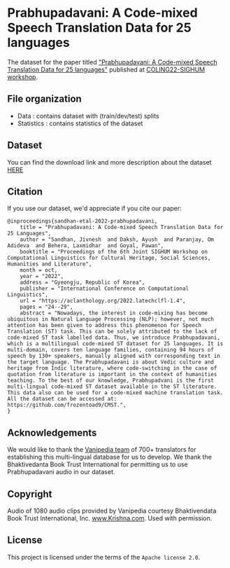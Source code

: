 # Prabhupadavani: A Code-mixed Speech Translation Data for 25 languages
The dataset for the paper titled ["Prabhupadavani: A Code-mixed Speech Translation Data for 25 languages"](https://aclanthology.org/2022.latechclfl-1.4/) published at [COLING22-SIGHUM workshop](https://sighum.wordpress.com/events/latech-clfl-2022/). <br>

## File organization
* Data  : contains dataset with (train/dev/test) splits
* Statistics  : contains statistics of the dataset

## Dataset
You can find the download link and more description about the dataset [HERE](https://github.com/frozentoad9/CMST/blob/master/Data/README.md)

## Citation

If you use our dataset, we'd appreciate if you cite our paper:

```
@inproceedings{sandhan-etal-2022-prabhupadavani,
    title = "Prabhupadavani: A Code-mixed Speech Translation Data for 25 Languages",
    author = "Sandhan, Jivnesh  and Daksh, Ayush  and Paranjay, Om Adideva  and Behera, Laxmidhar  and Goyal, Pawan",
    booktitle = "Proceedings of the 6th Joint SIGHUM Workshop on Computational Linguistics for Cultural Heritage, Social Sciences, Humanities and Literature",
    month = oct,
    year = "2022",
    address = "Gyeongju, Republic of Korea",
    publisher = "International Conference on Computational Linguistics",
    url = "https://aclanthology.org/2022.latechclfl-1.4",
    pages = "24--29",
    abstract = "Nowadays, the interest in code-mixing has become ubiquitous in Natural Language Processing (NLP); however, not much attention has been given to address this phenomenon for Speech Translation (ST) task. This can be solely attributed to the lack of code-mixed ST task labelled data. Thus, we introduce Prabhupadavani, which is a multilingual code-mixed ST dataset for 25 languages. It is multi-domain, covers ten language families, containing 94 hours of speech by 130+ speakers, manually aligned with corresponding text in the target language. The Prabhupadavani is about Vedic culture and heritage from Indic literature, where code-switching in the case of quotation from literature is important in the context of humanities teaching. To the best of our knowledge, Prabhupadvani is the first multi-lingual code-mixed ST dataset available in the ST literature. This data also can be used for a code-mixed machine translation task. All the dataset can be accessed at: https://github.com/frozentoad9/CMST.",
}
```
## Acknowledgements
We would like to thank the [Vanipedia team](https://vanipedia.org/) of 700+ translators for establishing this multi-lingual database for us to develop. We thank the Bhaktivedanta Book Trust International for permitting us to use Prabhupadavani audio in our dataset.

## Copyright
Audio of 1080 audio clips provided by Vanipedia courtesy Bhaktivendata Book Trust International, Inc. www.Krishna.com. Used with permission.

## License
This project is licensed under the terms of the `Apache license 2.0`.
